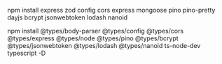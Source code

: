 npm install express zod config cors express mongoose pino pino-pretty dayjs bcrypt jsonwebtoken lodash nanoid

npm install @types/body-parser @types/config @types/cors @types/express @types/node @types/pino @types/bcrypt @types/jsonwebtoken @types/lodash @types/nanoid ts-node-dev typescript -D